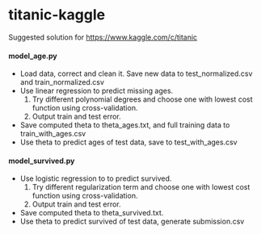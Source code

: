 # titanic-kaggle

Suggested solution for https://www.kaggle.com/c/titanic

#### model_age.py
* Load data, correct and clean it. Save new data to test_normalized.csv and train_normalized.csv
* Use linear regression to predict missing ages. 
    1. Try different polynomial degrees and choose one with lowest cost function using cross-validation.
    2. Output train and test error.
* Save computed theta to theta_ages.txt, and full training data to train_with_ages.csv
* Use theta to predict ages of test data, save to test_with_ages.csv

#### model_survived.py
* Use logistic regression to to predict survived.
    1. Try different regularization term and choose one with lowest cost function using cross-validation.
    2. Output train and test error.
* Save computed theta to theta_survived.txt.
* Use theta to predict survived of test data, generate submission.csv
